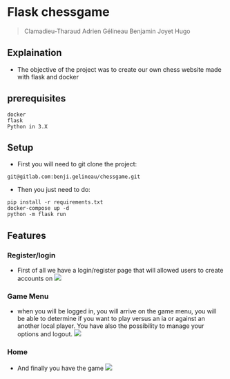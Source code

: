 # Flask chessgame

> Clamadieu-Tharaud Adrien
> Gélineau Benjamin
> Joyet Hugo

## Explaination

- The objective of the project was to create our own chess website made with flask and docker

## prerequisites

```
docker
flask
Python in 3.X
```

## Setup

- First you will need to git clone the project:

```
git@gitlab.com:benji.gelineau/chessgame.git
```

- Then you just need to do:

```
pip install -r requirements.txt
docker-compose up -d
python -m flask run
```

## Features

### Register/login

- First of all we have a login/register page that will allowed users to create accounts on
  ![](https://i.imgur.com/zdlNJOJ.png)

### Game Menu

- when you will be logged in, you will arrive on the game menu, you will be able to determine if you want to play versus an ia or against an another local player. You have also the possibility to manage your options and logout.
  ![](https://i.imgur.com/csS8UOq.png)

### Home

- And finally you have the game
  ![](https://i.imgur.com/pyRWZhe.png)
